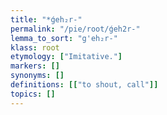 ```yaml
---
title: "*ǵeh₂r-"
permalink: "/pie/root/ǵeh2r-"
lemma_to_sort: "g'eh₂r-"
klass: root
etymology: ["Imitative."]
markers: []
synonyms: []
definitions: [["to shout, call"]]
topics: []
---
```

